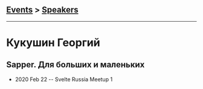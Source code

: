 ## [Events](../README.md) > [Speakers](../speakers.md)
---

# Кукушин Георгий

## Sapper. Для больших и маленьких
- 2020 Feb 22 -- Svelte Russia Meetup 1    

